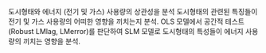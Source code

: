 도시형태와 에너지 (전기 및 가스) 사용량의 상관성을 분석
도시형태의 관련된 특징들이 전기 및 가스 사용량의 어떠한 영향을 끼치는지 분석. 
OLS 모델에서 공간적 테스트 (Robust LMlag, LMerror)를 판단하여 SLM 모델로 도시형태의 특성들이 에너지 사용량의 끼치는 영향을 분석. 

